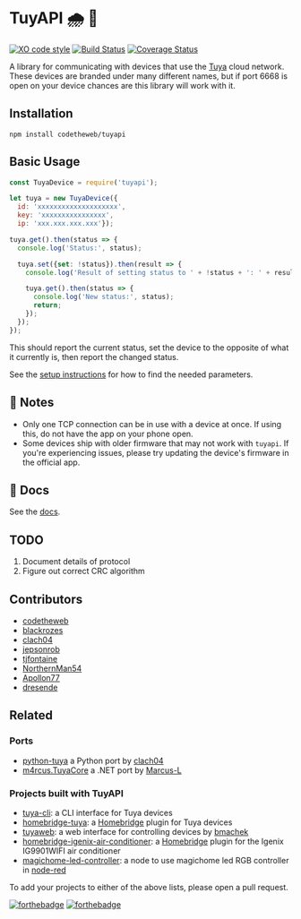 # TuyAPI 🌧 🔌

[![XO code style](https://img.shields.io/badge/code_style-XO-5ed9c7.svg)](https://github.com/sindresorhus/xo)
[![Build Status](https://travis-ci.org/codetheweb/tuyapi.svg?branch=master)](https://travis-ci.org/codetheweb/tuyapi)
[![Coverage Status](https://coveralls.io/repos/github/codetheweb/tuyapi/badge.svg?branch=master)](https://coveralls.io/github/codetheweb/tuyapi?branch=master)

A library for communicating with devices that use the [Tuya](http://tuya.com) cloud network. These devices are branded under many different names, but if port 6668 is open on your device chances are this library will work with it.

## Installation

  `npm install codetheweb/tuyapi`

## Basic Usage

```javascript
const TuyaDevice = require('tuyapi');

let tuya = new TuyaDevice({
  id: 'xxxxxxxxxxxxxxxxxxxx',
  key: 'xxxxxxxxxxxxxxxx',
  ip: 'xxx.xxx.xxx.xxx'});

tuya.get().then(status => {
  console.log('Status:', status);

  tuya.set({set: !status}).then(result => {
    console.log('Result of setting status to ' + !status + ': ' + result);

    tuya.get().then(status => {
      console.log('New status:', status);
      return;
    });
  });
});
```

This should report the current status, set the device to the opposite of what it currently is, then report the changed status.

See the [setup instructions](docs/SETUP.md) for how to find the needed parameters.


## 📝 Notes
- Only one TCP connection can be in use with a device at once. If using this, do not have the app on your phone open.
- Some devices ship with older firmware that may not work with `tuyapi`.  If you're experiencing issues, please try updating the device's firmware in the official app.


## 📓 Docs

See the [docs](https://codetheweb.github.io/tuyapi/index.html).

## TODO

1. Document details of protocol
2. Figure out correct CRC algorithm

## Contributors

- [codetheweb](https://github.com/codetheweb)
- [blackrozes](https://github.com/blackrozes)
- [clach04](https://github.com/clach04)
- [jepsonrob](https://github.com/jepsonrob)
- [tjfontaine](https://github.com/tjfontaine)
- [NorthernMan54](https://github.com/NorthernMan54)
- [Apollon77](https://github.com/Apollon770)
- [dresende](https://github.com/dresende)

## Related

### Ports
- [python-tuya](https://github.com/clach04/python-tuya) a Python port by [clach04](https://github.com/clach04)
- [m4rcus.TuyaCore](https://github.com/Marcus-L/m4rcus.TuyaCore) a .NET port by [Marcus-L](https://github.com/Marcus-L)

### Projects built with TuyAPI
- [tuya-cli](https://github.com/TuyaAPI/cli): a CLI interface for Tuya devices
- [homebridge-tuya](https://github.com/codetheweb/homebridge-tuya-outlet): a [Homebridge](https://github.com/nfarina/homebridge) plugin for Tuya devices
- [tuyaweb](https://github.com/bmachek/tuyaweb): a web interface for controlling devices by [bmachek](https://github.com/bmachek)
- [homebridge-igenix-air-conditioner](https://github.com/ellneal/homebridge-igenix-air-conditioner): a [Homebridge](https://github.com/nfarina/homebridge) plugin for the Igenix IG9901WIFI air conditioner
- [magichome-led-controller](https://github.com/cajonKA/magichome-led-controller-node): a node to use magichome led RGB controller in [node-red](https://github.com/node-red/node-red)


To add your projects to either of the above lists, please open a pull request.

[![forthebadge](https://forthebadge.com/images/badges/made-with-javascript.svg)](https://forthebadge.com)
[![forthebadge](https://forthebadge.com/images/badges/built-with-love.svg)](https://forthebadge.com)
